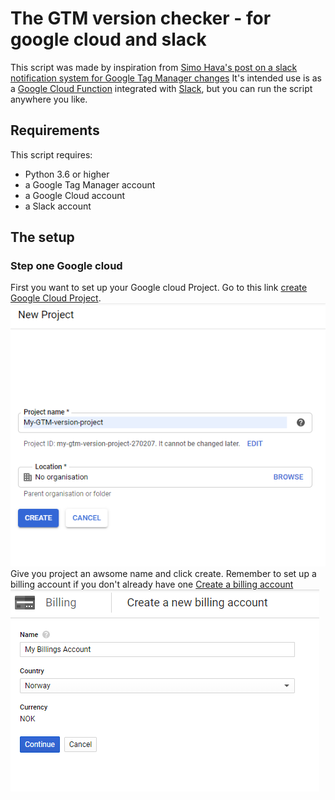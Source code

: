 # The GTM version checker - for google cloud and slack

This script was made by inspiration from [Simo Hava's post on a slack notification system for Google Tag Manager changes](https://www.simoahava.com/analytics/create-slack-notification-system-google-tag-manager-changes/)
It's intended use is as a [Google Cloud Function](https://cloud.google.com/functions/) integrated with [Slack](https://www.slack.com), but you can run the script anywhere you like.

## Requirements

This script requires:

- Python 3.6 or higher
- a Google Tag Manager account
- a Google Cloud account
- a Slack account

## The setup

### Step one Google cloud

First you want to set up your Google cloud Project.
Go to this link [create Google Cloud Project](https://console.cloud.google.com/projectcreate).
![Screenhot of the create new project form](readme-img\Create-project.png)
Give you project an awsome name and click create.
Remember to set up a billing account if you don't already have one
[Create a billing account](https://console.cloud.google.com/billing/create)
![Screenshot of the create a blilling account form](readme-img\createbilling.png)
